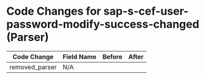 # Code Changes for sap-s-cef-user-password-modify-success-changed (Parser)

| Code Change | Field Name | Before | After |
|-------------|------------|--------|-------|
| removed_parser | N/A |  |  |